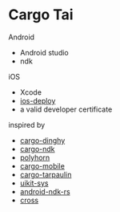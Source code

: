 # Cargo Tai

Android

- Android studio
- ndk

iOS

- Xcode
- [ios-deploy](https://github.com/ios-control/ios-deploy)
- a valid developer certificate

inspired by

- [cargo-dinghy](https://github.com/sonos/dinghy)
- [cargo-ndk](https://github.com/bbqsrc/cargo-ndk)
- [polyhorn](https://github.com/polyhorn)
- [cargo-mobile](https://github.com/BrainiumLLC/cargo-mobile)
- [cargo-tarpaulin](https://github.com/xd009642/tarpaulin)
- [uikit-sys](https://github.com/simlay/uikit-sys)
- [android-ndk-rs](https://github.com/rust-windowing/android-ndk-rs)
- [cross](https://github.com/rust-embedded/cross)
